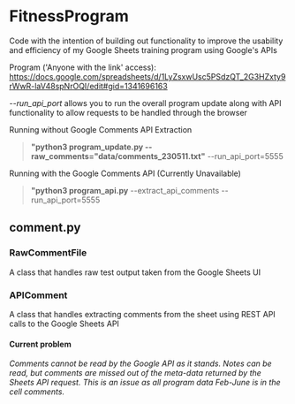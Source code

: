 # FitnessProgram
Code with the intention of building out functionality to improve the usability and efficiency of my Google Sheets training program using Google's APIs

Program ('Anyone with the link' access): https://docs.google.com/spreadsheets/d/1LyZsxwUsc5PSdzQT_2G3HZxty9rWwR-laV48spNrOQI/edit#gid=1341696163

*--run_api_port* allows you to run the overall program update along with API functionality to allow requests to be handled through the browser

Running without Google Comments API Extraction  
>  **"python3 program_update.py --raw_comments="data/comments_230511.txt"** --run_api_port=5555

Running with the Google Comments API (Currently Unavailable)
> **"python3 program_api.py** --extract_api_comments --run_api_port=5555

## comment.py
### RawCommentFile
A class that handles raw test output taken from the Google Sheets UI

### APIComment
A class that handles extracting comments from the sheet using REST API calls to the Google Sheets API

#### Current problem

*Comments cannot be read by the Google API as it stands. Notes can be read, but comments are missed out of the meta-data returned by the Sheets API request. This is an issue as all program data Feb-June is in the cell comments.*
